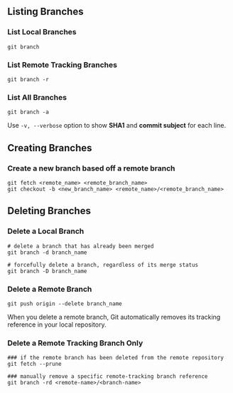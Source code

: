 ## Listing Branches

### List Local Branches

```shell
git branch
```

### List Remote Tracking Branches

```shell
git branch -r
```

### List All Branches

```shell
git branch -a
```

Use `-v, --verbose` option to show **SHA1** and **commit subject** for each line.

## Creating Branches

### Create a new branch based off a remote branch

```shell
git fetch <remote_name> <remote_branch_name>
git checkout -b <new_branch_name> <remote_name>/<remote_branch_name>
```

## Deleting Branches

### Delete a Local Branch

```shell
# delete a branch that has already been merged
git branch -d branch_name
```

```shell
# forcefully delete a branch, regardless of its merge status
git branch -D branch_name
```

### Delete a Remote Branch

```shell
git push origin --delete branch_name
```

When you delete a remote branch, Git automatically removes its tracking reference in your local repository.

### Delete a Remote Tracking Branch Only

```shell
### if the remote branch has been deleted from the remote repository
git fetch --prune
```

```shell
### manually remove a specific remote-tracking branch reference
git branch -rd <remote-name>/<branch-name>
```